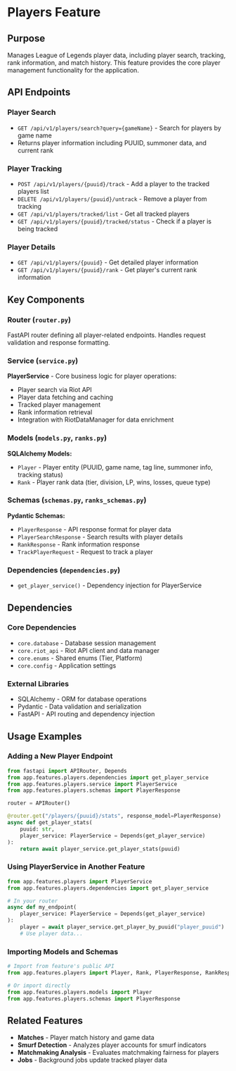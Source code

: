# Players Feature

## Purpose

Manages League of Legends player data, including player search, tracking, rank information, and match history. This feature provides the core player management functionality for the application.

## API Endpoints

### Player Search
- `GET /api/v1/players/search?query={gameName}` - Search for players by game name
- Returns player information including PUUID, summoner data, and current rank

### Player Tracking
- `POST /api/v1/players/{puuid}/track` - Add a player to the tracked players list
- `DELETE /api/v1/players/{puuid}/untrack` - Remove a player from tracking
- `GET /api/v1/players/tracked/list` - Get all tracked players
- `GET /api/v1/players/{puuid}/tracked/status` - Check if a player is being tracked

### Player Details
- `GET /api/v1/players/{puuid}` - Get detailed player information
- `GET /api/v1/players/{puuid}/rank` - Get player's current rank information

## Key Components

### Router (`router.py`)
FastAPI router defining all player-related endpoints. Handles request validation and response formatting.

### Service (`service.py`)
**PlayerService** - Core business logic for player operations:
- Player search via Riot API
- Player data fetching and caching
- Tracked player management
- Rank information retrieval
- Integration with RiotDataManager for data enrichment

### Models (`models.py`, `ranks.py`)
**SQLAlchemy Models:**
- `Player` - Player entity (PUUID, game name, tag line, summoner info, tracking status)
- `Rank` - Player rank data (tier, division, LP, wins, losses, queue type)

### Schemas (`schemas.py`, `ranks_schemas.py`)
**Pydantic Schemas:**
- `PlayerResponse` - API response format for player data
- `PlayerSearchResponse` - Search results with player details
- `RankResponse` - Rank information response
- `TrackPlayerRequest` - Request to track a player

### Dependencies (`dependencies.py`)
- `get_player_service()` - Dependency injection for PlayerService

## Dependencies

### Core Dependencies
- `core.database` - Database session management
- `core.riot_api` - Riot API client and data manager
- `core.enums` - Shared enums (Tier, Platform)
- `core.config` - Application settings

### External Libraries
- SQLAlchemy - ORM for database operations
- Pydantic - Data validation and serialization
- FastAPI - API routing and dependency injection

## Usage Examples

### Adding a New Player Endpoint

```python
from fastapi import APIRouter, Depends
from app.features.players.dependencies import get_player_service
from app.features.players.service import PlayerService
from app.features.players.schemas import PlayerResponse

router = APIRouter()

@router.get("/players/{puuid}/stats", response_model=PlayerResponse)
async def get_player_stats(
    puuid: str,
    player_service: PlayerService = Depends(get_player_service)
):
    return await player_service.get_player_stats(puuid)
```

### Using PlayerService in Another Feature

```python
from app.features.players import PlayerService
from app.features.players.dependencies import get_player_service

# In your router
async def my_endpoint(
    player_service: PlayerService = Depends(get_player_service)
):
    player = await player_service.get_player_by_puuid("player_puuid")
    # Use player data...
```

### Importing Models and Schemas

```python
# Import from feature's public API
from app.features.players import Player, Rank, PlayerResponse, RankResponse

# Or import directly
from app.features.players.models import Player
from app.features.players.schemas import PlayerResponse
```

## Related Features

- **Matches** - Player match history and game data
- **Smurf Detection** - Analyzes player accounts for smurf indicators
- **Matchmaking Analysis** - Evaluates matchmaking fairness for players
- **Jobs** - Background jobs update tracked player data

